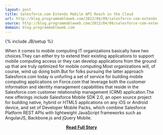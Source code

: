 ```yaml
---
layout: post
title: Salesforce.com Extends Mobile API Reach in the Cloud
url: http://blog.programmableweb.com/2013/04/09/salesforce-com-extends-mobile-api-reach-in-the-cloud/
source: http://blog.programmableweb.com/2013/04/09/salesforce-com-extends-mobile-api-reach-in-the-cloud/
domain: blog.programmableweb.com
---
```

{% include JB/setup %}<p>When it comes to mobile computing IT organizations basically have two choices.They can either try to extend their existing applications to support mobile computing access or they can develop applications from the ground up that are truly optimized for mobile computing.Most organizations will, of course, wind up doing both.But for folks pursuing the latter approach Salesforce.com today is unfurling a set of service for building mobile computing applications on Force.com that leverage both the customer information and identity management capabilities that reside in the Salesforce.com customer relationship management (CRM) application.The new offerings include Salesforce Mobile SDK 2.0, an open source project for building native, hybrid or HTML5 applications on any iOS or Android device, and set of Developer Mobile Packs, which combine Salesforce Platform REST APIs with lightweight JavaScript frameworks such as AngularJS, Backbone.js and jQuery Mobile.</p>
<center><p><a href="http://blog.programmableweb.com/2013/04/09/salesforce-com-extends-mobile-api-reach-in-the-cloud/" style='padding:25px; font-sze:18px; font-weight: bold;'>Read Full Story</a></p></center>
